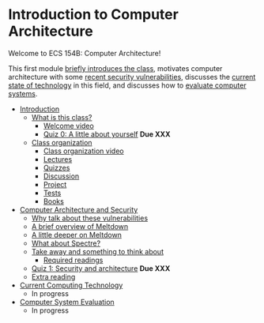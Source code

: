 # Introduction to Computer Architecture

Welcome to ECS 154B: Computer Architecture!

This first module [briefly introduces the class](./intro.md), motivates computer architecture with some [recent security vulnerabilities](./security.md), discusses the [current state of technology](./technology.md) in this field, and discusses how to [evaluate computer systems](./evaluation.md).

* [Introduction](./intro.md)
  * [What is this class?](./intro.md/#what-is-this-class-)
    * [Welcome video](./intro.md/#welcome-video)
    * [Quiz 0: A little about yourself](./intro.md/#quiz-0--a-little-about-yourself) **Due XXX**
  * [Class organization](./intro.md/#class-organization)
    * [Class organization video](./intro.md/#class-organization-video)
    * [Lectures](./intro.md/#lectures)
    * [Quizzes](./intro.md/#quizzes)
    * [Discussion](./intro.md/#discussion)
    * [Project](./intro.md/#project)
    * [Tests](./intro.md/#tests)
    * [Books](./intro.md/#books)
* [Computer Architecture and Security](./security.md)
  * [Why talk about these vulnerabilities](./security.md#why-talk-about-these-vulnerabilities)
  * [A brief overview of Meltdown](./security.md#a-brief-overview-of-meltdown)
  * [A little deeper on Meltdown](./security.md#a-little-deeper-on-meltdown)
  * [What about Spectre?](./security.md#what-about-spectre-)
  * [Take away and something to think about](./security.md#take-away-and-something-to-think-about)
    * [Required readings](./security.md#required-readings)
  * [Quiz 1: Security and architecture](./security.md#quiz-1--security-and-architecture) **Due XXX**
  * [Extra reading](./security.md#extra-reading)
* [Current Computing Technology](./technology.md)
  * In progress
* [Computer System Evaluation](./evaluation.md)
  * In progress

